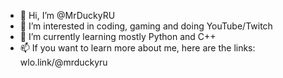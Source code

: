 - 👋 Hi, I’m @MrDuckyRU
- 👀 I’m interested in coding, gaming and doing YouTube/Twitch
- 🌱 I’m currently learning mostly Python and C++
- 📫 If you want to learn more about me, here are the links: wlo.link/@mrduckyru

<!---
MrDuckyRU/MrDuckyRU is a ✨ special ✨ repository because its `README.md` (this file) appears on your GitHub profile.
You can click the Preview link to take a look at your changes.
--->

